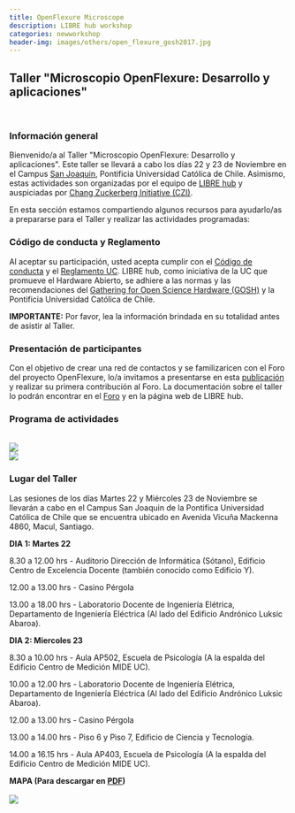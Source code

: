 ```yaml
---
title: OpenFlexure Microscope
description: LIBRE hub workshop
categories: newworkshop
header-img: images/others/open_flexure_gosh2017.jpg
---
```

<!--
## OpenFlexure Microscope: Development and Application

<br>
<img src="{{site.baseurl}}/images/others/open_flexure_gosh2017.jpg" data-action="zoom">
<br>

#### Overview
Apply now to participate in our in-person workshop to assemble and use a 3D printed motorized OpenFlexure microscope for slide scanning bioimaging experiments for your lab!

- DATE: 22 & 23 Nov 2022
- PLACE: San Joaquin Campus, Pontificia Universidad Catolica de Chile (Santiago, Chile)
- REGISTRATION [HERE](https://docs.google.com/forms/d/e/1FAIpQLSf_9sOCSWtYf3g3kFogytVY7BQBDwVlXuxIc3t2ImaILsD0Zg/viewform)

Sponsored by Chang Zuckerberg Initiative

<br>
<img src="{{site.baseurl}}/images/others/OFM_workshop_afiche.jpg" data-action="zoom">
-->

## Taller "Microscopio OpenFlexure: Desarrollo y aplicaciones"

<br>

### Información general

Bienvenido/a al Taller "Microscopio OpenFlexure: Desarrollo y aplicaciones". Este taller se llevará a cabo los días 22 y 23 de Noviembre en el Campus [San Joaquin](https://www.uc.cl/universidad/nuestros-campus/san-joaquin/), Pontificia Universidad Católica de Chile. Asimismo, estas actividades son organizadas por el equipo de [LIBRE hub](https://librehub.github.io/people/) y auspiciadas por [Chang Zuckerberg Initiative (CZI)](https://chanzuckerberg.com/).

En esta sección estamos compartiendo algunos recursos para ayudarlo/as a prepararse para el Taller y realizar las actividades programadas: 

### Código de conducta y Reglamento

Al aceptar su participación, usted acepta cumplir con el [Código de conducta](https://openhardware.science/gosh-2017/gosh-code-of-conduct/) y el [Reglamento UC](https://www.ing.uc.cl/electrica/wp-content/uploads/2020/09/reglamento-laboratorio-de-fabricacin-de-ingeniera-elctrica-fablabv3.pdf). LIBRE hub, como iniciativa de la UC que promueve el Hardware Abierto, se adhiere a las normas y las recomendaciones del [Gathering for Open Science Hardware (GOSH)](https://openhardware.science/) y la Pontificia Universidad Católica de Chile.

**IMPORTANTE:** Por favor, lea la información brindada en su totalidad antes de asistir al Taller.

### Presentación de participantes

Con el objetivo de crear una red de contactos y se familizaricen con el Foro del proyecto OpenFlexure, lo/a invitamos a presentarse en esta [publicación](https://openflexure.discourse.group/t/taller-ofm-en-chile-libre-hub/1078) y realizar su primera contribución al Foro. La documentación sobre el taller lo podrán encontrar en el [Foro](https://openflexure.discourse.group/t/ofm-workshop-in-chile-libre-hub/1068/) y en la página web de LIBRE hub.

### Programa de actividades
<br>
<img src="{{site.baseurl}}/images/others/dia1_actividades.png" data-action="zoom">
<br>
<img src="{{site.baseurl}}/images/others/dia2_actividades.png" data-action="zoom">
<br>

### Lugar del Taller

Las sesiones de los días Martes 22 y Miércoles 23 de Noviembre se llevarán a cabo en el Campus San Joaquin de la Pontifica Universidad Católica de Chile que se encuentra ubicado en Avenida Vicuña Mackenna 4860, Macul, Santiago.

**DIA 1: Martes 22**

8.30 a 12.00 hrs - Auditorio Dirección de Informática (Sótano), Edificio Centro de Excelencia Docente (también conocido como Edificio Y).

12.00 a 13.00 hrs - Casino Pérgola

13.00 a 18.00 hrs - Laboratorio Docente de Ingeniería Elétrica, Departamento de Ingeniería Eléctrica (Al lado del Edificio Andrónico Luksic Abaroa).

**DIA 2: Miercoles 23**

8.30 a 10.00 hrs - Aula AP502, Escuela de Psicología (A la espalda del Edificio Centro de Medición MIDE UC).

10.00 a 12.00 hrs - Laboratorio Docente de Ingeniería Elétrica, Departamento de Ingeniería Eléctrica (Al lado del Edificio Andrónico Luksic Abaroa).

12.00 a 13.00 hrs - Casino Pérgola

13.00 a 14.00 hrs - Piso 6 y Piso 7, Edificio de Ciencia y Tecnología.

14.00 a 16.15 hrs - Aula AP403, Escuela de Psicología (A la espalda del Edificio Centro de Medición MIDE UC). 

**MAPA (Para descargar en [PDF](https://vidauniversitaria.uc.cl/395-mapa-campussj-2022/file))**
<br>
<br>
<img src="{{site.baseurl}}/images/others/mapacampussj.jpg" data-action="zoom">
<br>
